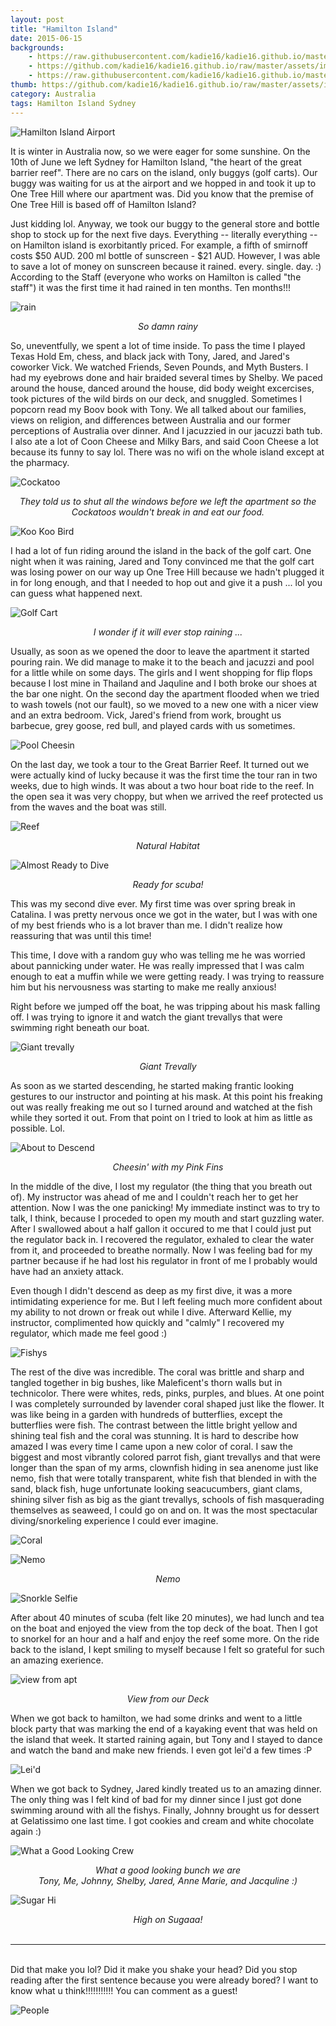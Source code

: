 ```yaml
---
layout: post
title: "Hamilton Island"
date: 2015-06-15
backgrounds:
    - https://raw.githubusercontent.com/kadie16/kadie16.github.io/master/assets/images/hammy-island/hammy.JPG
    - https://github.com/kadie16/kadie16.github.io/raw/master/assets/images/posts/hammy-island/reef.JPG
    - https://raw.githubusercontent.com/kadie16/kadie16.github.io/master/assets/images/posts/hammy-island/coral2.jpg
thumb: https://github.com/kadie16/kadie16.github.io/raw/master/assets/images/posts/hammy-island/cloudyBeach.JPG
category: Australia 
tags: Hamilton Island Sydney  
---
```



![Hamilton Island Airport](https://github.com/kadie16/kadie16.github.io/raw/master/assets/images/posts/hammy-island/hammyIsland.jpg)


It is winter in Australia now, so we were eager for some sunshine. On the 10th of June we left Sydney for Hamilton Island, "the heart of the great barrier reef". There are no cars on the island, only buggys (golf carts). Our buggy was waiting for us at the airport and we hopped in and took it up to One Tree Hill where our apartment was. Did you know that the premise of One Tree Hill is based off of Hamilton Island? 

Just kidding lol. Anyway, we took our buggy to the general store and bottle shop to stock up for the next five days. Everything -- literally everything -- on Hamilton island is exorbitantly priced. For example, a fifth of smirnoff costs $50 AUD. 200 ml bottle of sunscreen - $21 AUD. However, I was able to save a lot of money on sunscreen because it rained. every. single. day. :) According to the Staff (everyone who works on Hamilton is called "the staff") it was the first time it had rained in ten months. Ten months!!!

![rain](https://github.com/kadie16/kadie16.github.io/raw/master/assets/images/posts/hammy-island/cockatoo.JPG) _<center>So damn rainy </center>_

So, uneventfully, we spent a lot of time inside. To pass the time I played Texas Hold Em, chess, and black jack with Tony, Jared, and Jared's coworker Vick. We watched Friends, Seven Pounds, and Myth Busters. I had my eyebrows done and hair braided several times by Shelby. We paced around the house, danced around the house, did body weight excercises, took pictures of the wild birds on our deck, and snuggled. Sometimes I popcorn read my Boov book with Tony. We all talked about our families, views on religion, and differences between Australia and our former perceptions of Australia over dinner. And I jacuzzied in our jacuzzi bath tub. I also ate a lot of Coon Cheese and Milky Bars, and said Coon Cheese a lot because its funny to say lol. There was no wifi on the whole island except at the pharmacy. 

![Cockatoo](https://github.com/kadie16/kadie16.github.io/raw/master/assets/images/posts/hammy-island/cockatoo.JPG) <br> _<center>They told us to shut all the windows before we left the apartment so the Cockatoos wouldn't break in and eat our food. </center>_

![Koo Koo Bird](https://github.com/kadie16/kadie16.github.io/raw/master/assets/images/posts/hammy-island/coocoo.JPG) 

I had a lot of fun riding around the island in the back of the golf cart. One night when it was raining, Jared and Tony convinced me that the golf cart was losing power on our way up One Tree Hill because we hadn't plugged it in for long enough, and that I needed to hop out and give it a push ... lol you can guess what happened next. 

![Golf Cart](https://raw.githubusercontent.com/kadie16/kadie16.github.io/master/assets/images/posts/hammy-island/cart.jpg) _<center> I wonder if it will ever stop raining ...  </center>_

Usually, as soon as we opened the door to leave the apartment it started pouring rain. We did manage to make it to the beach and jacuzzi and pool for a little while on some days. The girls and I went shopping for flip flops because I lost mine in Thailand and Jaquline and I both broke our shoes at the bar one night. On the second day the apartment flooded when we tried to wash towels (not our fault), so we moved to a new one with a nicer view and an extra bedroom. Vick, Jared's friend from work, brought us barbecue, grey goose, red bull, and played cards with us sometimes. 

![Pool Cheesin](https://github.com/kadie16/kadie16.github.io/raw/master/assets/images/posts/hammy-island/poolCheesin.JPG)

On the last day, we took a tour to the Great Barrier Reef. It turned out we were actually kind of lucky because it was the first time the tour ran in two weeks, due to high winds. It was about a two hour boat ride to the reef. In the open sea it was very choppy, but when we arrived the reef protected us from the waves and the boat was still. 

![Reef](https://github.com/kadie16/kadie16.github.io/raw/master/assets/images/posts/hammy-island/boatChillin.JPG)<br> _<center>Natural Habitat</center>_

![Almost Ready to Dive](https://github.com/kadie16/kadie16.github.io/raw/master/assets/images/posts/hammy-island/scubaReady.jpg) _<center>Ready for scuba!</center>_

This was my second dive ever. My first time was over spring break in Catalina. I was pretty nervous once we got in the water, but I was with one of my best friends who is a lot braver than me. I didn't realize how reassuring that was until this time! 

This time, I dove with a random guy who was telling me he was worried about pannicking under water. He was really impressed that I was calm enough to eat a muffin while we were getting ready. I was trying to reassure him but his nervousness was starting to make me really anxious!

Right before we jumped off the boat, he was tripping about his mask falling off. I was trying to ignore it and watch the giant trevallys that were swimming right beneath our boat. 

![Giant trevally](http://www.moc.noaa.gov/hi/visitor/LAS/photos-a/Pic%203.jpg) _<center>Giant Trevally</center>_

As soon as we started descending, he started making frantic looking gestures to our instructor and pointing at his mask. At this point his freaking out was really freaking me out so I turned around and watched at the fish while they sorted it out. From that point on I tried to look at him as little as possible. Lol. 

![About to Descend](https://github.com/kadie16/kadie16.github.io/raw/master/assets/images/posts/hammy-island/pinkFins.jpg) _<center>Cheesin' with my Pink Fins</center>_

In the middle of the dive, I lost my regulator (the thing that you breath out of). My instructor was ahead of me and I couldn't reach her to get her attention. Now I was the one panicking! My immediate instinct was to try to talk, I think, because I proceded to open my mouth and start guzzling water. After I swallowed about a half gallon it occured to me that I could just put the regulator back in. I recovered the regulator, exhaled to clear the water from it, and proceeded to breathe normally. Now I was feeling bad for my partner because if he had lost his regulator in front of me I probably would have had an anxiety attack. 

Even though I didn't descend as deep as my first dive, it was a more intimidating experience for me. But I left feeling much more confident about my ability to not drown or freak out while I dive. Afterward Kellie, my instructor, complimented how quickly and "calmly" I recovered my regulator, which made me feel good :) 

![Fishys](https://raw.githubusercontent.com/kadie16/kadie16.github.io/master/assets/images/posts/hammy-island/coral2.jpg)

The rest of the dive was incredible. The coral was brittle and sharp and tangled together in big bushes, like Maleficent's thorn walls but in technicolor. There were whites, reds, pinks, purples, and blues. At one point I was completely surrounded by lavender coral shaped just like the flower. It was like being in a garden with hundreds of butterflies, except the butterflies were fish. The contrast between the little bright yellow and shining teal fish and the coral was stunning. It is hard to describe how amazed I was every time I came upon a new color of coral. I saw the biggest and most vibrantly colored parrot fish, giant trevallys and that were longer than the span of my arms, clownfish hiding in sea anenome just like nemo, fish that were totally transparent, white fish that blended in with the sand, black fish, huge unfortunate looking seacucumbers, giant clams, shining silver fish as big as the giant trevallys, schools of fish masquerading themselves as seaweed, I could go on and on. It was the most spectacular diving/snorkeling experience I could ever imagine. 

![Coral](https://raw.githubusercontent.com/kadie16/kadie16.github.io/master/assets/images/posts/hammy-island/coral1.jpg)<br>

![Nemo](https://raw.githubusercontent.com/kadie16/kadie16.github.io/master/assets/images/posts/hammy-island/clown.jpg)<br> _<center>Nemo</center>_

![Snorkle Selfie](https://github.com/kadie16/kadie16.github.io/raw/master/assets/images/posts/hammy-island/G0010907.JPG)<br>
 
After about 40 minutes of scuba (felt like 20 minutes), we had lunch and tea on the boat and enjoyed the view from the top deck of the boat. Then I got to snorkel for an hour and a half and enjoy the reef some more. On the ride back to the island, I kept smiling to myself because I felt so grateful for such an amazing exerience.

![view from apt](https://github.com/kadie16/kadie16.github.io/raw/master/assets/images/posts/hammy-island/sky.JPG) _<center>View from our Deck</center>_

When we got back to hamilton, we had some drinks and went to a little block party that was marking the end of a kayaking event that was held on the island that week. It started raining again, but Tony and I stayed to dance and watch the band and make new friends. I even got lei'd a few times :P 

![Lei'd](https://github.com/kadie16/kadie16.github.io/raw/master/assets/images/posts/hammy-island/layed.jpg)<br>

When we got back to Sydney, Jared kindly treated us to an amazing dinner. The only thing was I felt kind of bad for my dinner since I just got done swimming around with all the fishys. Finally, Johnny brought us for dessert at Gelatissimo one last time. I got cookies and cream and white chocolate again :) 

![What a Good Looking Crew](https://github.com/kadie16/kadie16.github.io/raw/master/assets/images/posts/hammy-island/crew.JPG) _<center>What a good looking bunch we are</center>_ _<center> Tony, Me, Johnny, Shelby, Jared, Anne Marie, and Jacquline :) </center>_

![Sugar Hi](https://github.com/kadie16/kadie16.github.io/raw/master/assets/images/posts/hammy-island/gelat3.JPG) _<center>High on Sugaaa!</center>_ <br>



*** 

<br> Did that make you lol? Did it make you shake your head? Did you stop reading after the first sentence because you were already bored? I want to know what u think!!!!!!!!!!! You can comment as a guest! 

![People](http://cdn.memegenerator.net/instances/400x/24403215.jpg)
<br> 






 

